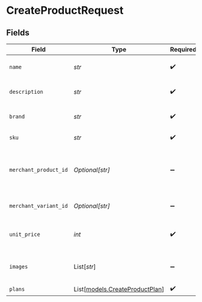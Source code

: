# CreateProductRequest


## Fields

| Field                                                                  | Type                                                                   | Required                                                               | Description                                                            | Example                                                                |
| ---------------------------------------------------------------------- | ---------------------------------------------------------------------- | ---------------------------------------------------------------------- | ---------------------------------------------------------------------- | ---------------------------------------------------------------------- |
| `name`                                                                 | *str*                                                                  | :heavy_check_mark:                                                     | Name of the product.                                                   | Bolt Subscription Product                                              |
| `description`                                                          | *str*                                                                  | :heavy_check_mark:                                                     | Description of the product.                                            | This is a subscription product.                                        |
| `brand`                                                                | *str*                                                                  | :heavy_check_mark:                                                     | Brand of the product.                                                  | Bolt                                                                   |
| `sku`                                                                  | *str*                                                                  | :heavy_check_mark:                                                     | SKU of the product.                                                    | BOLT-12345                                                             |
| `merchant_product_id`                                                  | *Optional[str]*                                                        | :heavy_minus_sign:                                                     | ID for the product; if missing, global plans are created               |                                                                        |
| `merchant_variant_id`                                                  | *Optional[str]*                                                        | :heavy_minus_sign:                                                     | ID for the product variant                                             |                                                                        |
| `unit_price`                                                           | *int*                                                                  | :heavy_check_mark:                                                     | Unit price of the product in cents.                                    | 1999                                                                   |
| `images`                                                               | List[*str*]                                                            | :heavy_minus_sign:                                                     | Array of image URLs for the product.                                   | [<br/>"https://example.com/image1.jpg",<br/>"https://example.com/image2.jpg"<br/>] |
| `plans`                                                                | List[[models.CreateProductPlan](../models/createproductplan.md)]       | :heavy_check_mark:                                                     | N/A                                                                    |                                                                        |